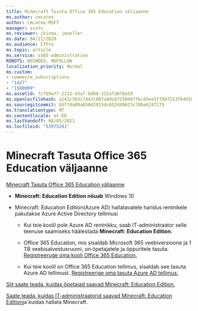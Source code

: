 ```yaml
---
title: Minecraft Tasuta Office 365 Education väljaanne
ms.author: cmcatee
author: cmcatee-MSFT
manager: scotv
ms.reviewer: jkinma, jmueller
ms.date: 04/21/2020
ms.audience: ITPro
ms.topic: article
ms.service: o365-administration
ROBOTS: NOINDEX, NOFOLLOW
localization_priority: Normal
ms.custom:
- commerce_subscriptions
- "1427"
- "1500009"
ms.assetid: 7cf69a77-2212-43a7-bd68-122afd876e59
ms.openlocfilehash: a241c363c7443c007a8dcb725046ffbc45ee5ff897213f64d109eab8a4fc4ff4
ms.sourcegitcommit: b5f7da89a650d2915dc652449623c78be6247175
ms.translationtype: MT
ms.contentlocale: et-EE
ms.lasthandoff: 08/05/2021
ms.locfileid: "53975241"
---
```

# <a name="minecraft-edition-with-office-365-education-for-free"></a>Minecraft Tasuta Office 365 Education väljaanne

[Minecraft Tasuta Office 365 Education väljaanne](https://docs.microsoft.com/education/windows/get-minecraft-for-education)
  
- **Minecraft: Education Edition nõuab** Windows 10

- Minecraft: Education Edition(Azure AD) hallatavatele haridus rentnikele pakutakse Azure Active Directory tellimusi 

  - Kui teie koolil pole Azure AD [](https://docs.microsoft.com/education/windows/school-get-minecraft) rentnikku, saab IT-administraator selle teenuse saamiseks häälestada **Minecraft: Education Edition.**

  - Office 365 Education, mis sisaldab Microsoft 365 veebiversioone ja 1 TB veebisalvestusruumi, on õpetajatele ja õppuritele tasuta. [Registreeruge oma kooli Office 365 Education.](https://www.microsoft.com/education/products/office)

  - Kui teie koolil on Office 365 Education tellimus, sisaldab see tasuta Azure AD tellimust. [Registreerige oma tasuta Azure AD tellimus.](https://msdn.microsoft.com/library/windows/hardware/mt703369%28v=vs.85%29.aspx)

[Siit saate teada, kuidas õpetajad saavad Minecraft: Education Edition.](https://docs.microsoft.com/education/windows/teacher-get-minecraft)
  
[Saate teada, kuidas IT-administraatorid saavad Minecraft: Education Edition](https://docs.microsoft.com/education/windows/school-get-minecraft)ja kuidas hallata Minecraft.